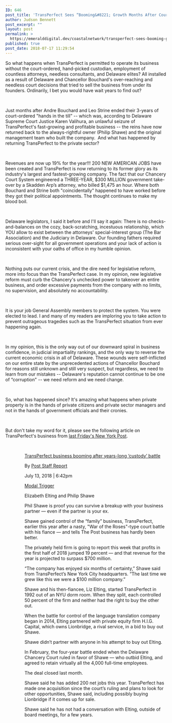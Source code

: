 ```yaml
---
ID: 646
post_title: 'TransPerfect Sees “Booming&#8221; Growth Months After Courts Lose Their Grip'
author: Judson Bennett
post_excerpt: ""
layout: post
permalink: >
  https://emeralddigital.dev/coastalnetwork/transperfect-sees-booming-growth-months-after-courts-lose-their-grip/
published: true
post_date: 2018-07-17 11:29:54
---
```

<p class="p3"><span class="s1">So what happens when TransPerfect is permitted to operate its business without the court-ordered, hand-picked custodian, employment of countless attorneys, needless consultants, and Delaware elites? All installed as a result of Delaware and Chancellor Bouchard's over-reaching and needless court decisions that tried to sell the business from under its founders. Ordinarily, I bet you would have wait years to find out?</span></p>
&nbsp;
<p class="p3"><span class="s1">Just months after Andre Bouchard and Leo Strine ended their 3-years of court-ordered "hands in the till” -- which was, according to Delaware Supreme Court Justice Karen Valihura, an unlawful seizure of TransPerfect's fast-growing and profitable business -- the reins have now returned back to the always-rightful owner (Philip Shawe) and the original management team who built the company.  And what has happened by returning TransPerfect to the private sector? </span></p>
&nbsp;
<p class="p3"><span class="s1">Revenues are now up 19% for the year!!! 200 NEW AMERICAN JOBS have been created and TransPerfect is now returning to its former glory as its industry's largest and fastest-growing company. The fact that our Chancery Court System engineered a THREE-YEAR, $300 MILLION government take-over by a Skadden Arp’s attorney, who billed $1,475 an hour. Where both Bouchard and Strine both "coincidentally" happened to have worked before they got their political appointments. The thought continues to make my blood boil.</span></p>
<p class="p3"><span class="s1"> </span></p>
<p class="p3"><span class="s1">Delaware legislators, I said it before and I'll say it again: There is no checks-and-balances on the cozy, back-scratching, incestuous relationship, which YOU allow to exist between the attorneys' special-interest group (The Bar Association) and the Judiciary in Delaware. Our founding fathers required serious over-sight for all government operations and your lack of action is inconsistent with your oaths of office in my humble opinion.</span></p>
&nbsp;
<p class="p3"><span class="s1">Nothing puts our current crisis, and the dire need for legislative reform, more into focus than the TransPerfect case. In my opinion, new legislative reform must curb the Chancery's unchecked power to takeover an entire business, and order excessive payments from the company with no limits, no supervision, and absolutely no accountability.</span></p>
<p class="p3"><span class="s1"> </span></p>
<p class="p3"><span class="s1">It is your job General Assembly members to protect the system. You were elected to lead. I and many of my readers are imploring you to take action to prevent outrageous tragedies such as the TransPerfect situation from ever happening again.</span></p>
&nbsp;
<p class="p3"><span class="s1">In my opinion, this is the only way out of our downward spiral in business confidence, in judicial impartiality rankings, and the only way to reverse the current economic crisis in all of Delaware. These wounds were self-inflicted on our entire state by the unprecedented actions of Chancellor Bouchard for reasons still unknown and still very suspect, but regardless, we need to learn from our mistakes -- Delaware's reputation cannot continue to be one of “corruption" -- we need reform and we need change.</span></p>
<p class="p3"><span class="s1"> </span></p>
<p class="p3"><span class="s1">So, what has happened since? It's amazing what happens when private property is in the hands of private citizens and private sector managers and not in the hands of government officials and their cronies.</span></p>
&nbsp;
<p class="p3"><span class="s1">But don't take my word for it, please see the following article on TransPerfect's business from <a href="https://nypost.com/2018/07/13/transperfect-business-booming-after-years-long-custody-battle/" target="_blank" rel="noopener noreferrer">last Friday's New York Post</a>.</span></p>
&nbsp;
<p class="p5" style="padding-left:60px;"><span class="s2"><a href="http://r20.rs6.net/tn.jsp?f=001RpaZL7l2EAN2VPV9y0aDDfskqMHfexiCRq2eR6JPWlmd022itEMkj99TffsBrQD-1HW-4lGi495LWYx3T0EEMBhOQgcJP-_HF_Rz74ORDJzdnTTFPEKQY9fBBvkD7gjJJT7zZgYibdQhkc2WnP-JIT_KxbnOEyZRY5KnhEIcen_L2Aq-XeHdim23SSz9ME8k-rr7XvPBFw5fCgpnRSOeyRQnjGtv3KmaZqeiK8HgZdT8akqHgPConw==&amp;c=lwC5K8ZdwH_YHn4SOKNPfUduTC-KNGLQZB9jrdtNSxXkzWgq96VN0g==&amp;ch=TKtN9Jxogdq5nRQGwg2cZeOiMJriD3oytraSKmO3BbQcdUKCktReow==">TransPerfect business booming after years-long ‘custody’ battle</a></span></p>
<p class="p6" style="padding-left:60px;"><span class="s1">By <a href="http://r20.rs6.net/tn.jsp?f=001RpaZL7l2EAN2VPV9y0aDDfskqMHfexiCRq2eR6JPWlmd022itEMkj99TffsBrQD-bPHNjh_Vgp_oqINq8aMIIjH1Xw5Zl3O2Q4jnVkznIn25lETwug0PH02yOTWUXt0Og8N1UXFi78cBoKUbY9khRJ7KjC86SGN2AWXCq2C7OuqXdLb-WBPkNA==&amp;c=lwC5K8ZdwH_YHn4SOKNPfUduTC-KNGLQZB9jrdtNSxXkzWgq96VN0g==&amp;ch=TKtN9Jxogdq5nRQGwg2cZeOiMJriD3oytraSKmO3BbQcdUKCktReow=="><span class="s3">Post Staff Report</span></a></span></p>
<p class="p7" style="padding-left:60px;"><span class="s1">July 13, 2018 | 6:42pm</span></p>
<p class="p8" style="padding-left:60px;"><span class="s2"><a href="http://r20.rs6.net/tn.jsp?f=001RpaZL7l2EAN2VPV9y0aDDfskqMHfexiCRq2eR6JPWlmd022itEMkj99TffsBrQD-1HW-4lGi495LWYx3T0EEMBhOQgcJP-_HF_Rz74ORDJzdnTTFPEKQY9fBBvkD7gjJJT7zZgYibdQhkc2WnP-JIT_KxbnOEyZRY5KnhEIcen_L2Aq-XeHdim23SSz9ME8k-rr7XvPBFw5fCgpnRSOeyRQnjGtv3KmaZqeiK8HgZdT8akqHgPConw==&amp;c=lwC5K8ZdwH_YHn4SOKNPfUduTC-KNGLQZB9jrdtNSxXkzWgq96VN0g==&amp;ch=TKtN9Jxogdq5nRQGwg2cZeOiMJriD3oytraSKmO3BbQcdUKCktReow==">Modal Trigger</a></span></p>
<p class="p6" style="padding-left:60px;"><span class="s1">Elizabeth Elting and Philip Shawe</span></p>
<p class="p9" style="padding-left:60px;"><span class="s1">Phil Shawe is proof you can survive a breakup with your business partner — even if the partner is your ex.</span></p>
<p class="p9" style="padding-left:60px;"><span class="s1">Shawe gained control of the “family” business, TransPerfect, earlier this year after a nasty, "War of the Roses"-type court battle with his fiance — and tells The Post business has hardly been better.</span></p>
<p class="p9" style="padding-left:60px;"><span class="s1">The privately held firm is going to report this week that profits in the first half of 2018 jumped 19 percent — and that revenue for the year is projected to surpass $700 million.</span></p>
<p class="p9" style="padding-left:60px;"><span class="s1">“The company has enjoyed six months of certainty,” Shawe said from TransPerfect’s New York City headquarters. “The last time we grew like this we were a $100 million company.”</span></p>
<p class="p9" style="padding-left:60px;"><span class="s1">Shawe and his then-fiancee, Liz Elting, started TransPerfect in 1992 out of an NYU dorm room. When they split, each controlled 50 percent of the firm and neither had the right to buy the other out.</span></p>
<p class="p9" style="padding-left:60px;"><span class="s1">When the battle for control of the language translation company began in 2014, Elting partnered with private equity firm H.I.G. Capital, which owns Lionbridge, a rival service, in a bid to buy out Shawe.</span></p>
<p class="p9" style="padding-left:60px;"><span class="s1">Shawe didn’t partner with anyone in his attempt to buy out Elting.</span></p>
<p class="p9" style="padding-left:60px;"><span class="s1">In February, the four-year battle ended when the Delaware Chancery Court ruled in favor of Shawe — who outbid Elting, and agreed to retain virtually all the 4,000 full-time employees.</span></p>
<p class="p9" style="padding-left:60px;"><span class="s1">The deal closed last month.</span></p>
<p class="p9" style="padding-left:60px;"><span class="s1">Shawe said he has added 200 net jobs this year. TransPerfect has made one acquisition since the court’s ruling and plans to look for other opportunities, Shawe said, including possibly buying Lionbridge if it comes up for sale.</span></p>
<p class="p9" style="padding-left:60px;"><span class="s1">Shawe said he has not had a conversation with Elting, outside of board meetings, for a few years.</span></p>